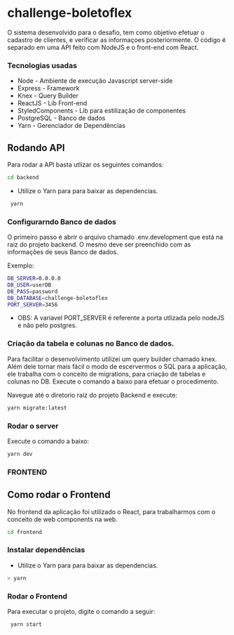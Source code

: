 # challenge-boletoflex

O sistema desenvolvido para o desafio, tem como objetivo efetuar o cadastro de clientes, e verificar as informaçoes posteriormente. O código é separado em uma API feito com NodeJS  e o front-end com React.

### Tecnologias usadas

- Node -  Ambiente de execução Javascript server-side
- Express - Framework
- Knex - Query Builder
- ReactJS - Lib Front-end
- StyledComponents - Lib para estilização de componentes
- PostgreSQL - Banco de dados
- Yarn - Gerenciador de Dependências

## Rodando API
 Para rodar a API basta utlizar  os seguintes comandos:
```bash
cd backend
```
 - Utilize o Yarn para para baixar as dependencias.

```bash
 yarn
```

### Configurarndo Banco de dados

O primeiro passo é abrir o arquivo chamado .env.development que está na raiz do projeto backend. O mesmo deve ser preenchido com as informações de seus Banco de dados.

Exemplo:
```bash
DB_SERVER=0.0.0.0
DB_USER=userDB
DB_PASS=password
DB_DATABASE=challenge-boletoflex
PORT_SERVER=3456
```
- OBS: A variavel PORT_SERVER é referente a porta utlizada pelo nodeJS e não pelo postgres. 

### Criação da tabela e colunas no Banco de dados.

Para facilitar o desenvolvimento utilizei um query builder chamado knex. Além dele tornar mais fácil o modo de escervermos o SQL para a aplicação, ele trabalha com o conceito de migrations, para criação de tabelas e colunas no DB.  Execute o comando a baixo para efetuar o procedimento.

Navegue até o diretorio raiz do projeto Backend e execute:

```bash 
yarn migrate:latest  
```

### Rodar o server
Execute o comando a baixo:
```bash
yarn dev
```

### FRONTEND


## Como rodar o Frontend
No frontend da aplicação foi utilizado o React, para trabalharmos com o conceito de web components na web.
```bash
cd frontend
```

### Instalar dependências
 - Utilize o Yarn para para baixar as dependencias.

```bash
> yarn
```

### Rodar o Frontend
Para executar o projeto, digite o comando a seguir:
```bash
 yarn start
```
